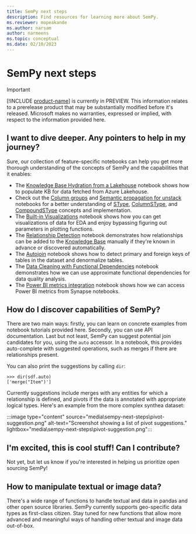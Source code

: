 ```yaml
---
title: SemPy next steps
description: Find resources for learning more about SemPy.
ms.reviewer: mopeakande
ms.author: narsam
author: narmeens
ms.topic: conceptual
ms.date: 02/10/2023
---
```


# SemPy next steps

> [!IMPORTANT]
> [!INCLUDE [product-name](../includes/product-name.md)] is currently in PREVIEW. This information relates to a prerelease product that may be substantially modified before it's released. Microsoft makes no warranties, expressed or implied, with respect to the information provided here.

## I want to dive deeper. Any pointers to help in my journey?

Sure, our collection of feature-specific notebooks can help you get more thorough understanding of the concepts of SemPy and the capabilities that it enables:

- The [Knowledge Base Hydration from a Lakehouse](https://enyaprod.azurewebsites.net/notebooks/synapse/knowledge_base_hydration_from_a_lakehouse.html) notebook shows how to populate KB for data fetched from Azure Lakehouse.
- Check out the [Column groups](https://enyaprod.azurewebsites.net/notebooks/column_groups.html) and [Semantic propagation for unstack](https://enyaprod.azurewebsites.net/notebooks/unstack_semantic_propagation.html) notebooks for a better understanding of [SType](sempy-glossary.md#stype), [ColumnSType](sempy-glossary.md#columnstype), and [CompoundSType](sempy-glossary.md#compoundstype) concepts and implementation.
- The [Built-in Visualizations](https://enyaprod.azurewebsites.net/notebooks/built_in_visualization.html) notebook shows how you can get visualizations of data for EDA and enjoy bypassing figuring out parameters in plotting functions.
- The [Relationship Detection](https://enyaprod.azurewebsites.net/notebooks/relationship_detection.html) notebook demonstrates how relationships can be added to the [Knowledge Base](sempy-glossary.md#knowledge-base) manually if they're known in advance or discovered automatically.
- The [Autojoin](https://enyaprod.azurewebsites.net/notebooks/autojoin.html) notebook shows how to detect primary and foreign keys of tables in the dataset and denormalize tables.
- The [Data Cleaning with Functional Dependencies](https://enyaprod.azurewebsites.net/notebooks/data_cleaning_functional_dependencies.html) notebook demonstrates how we can use approximate functional dependencies for data quality analysis.
- The [Power BI metrics integration](https://enyaprod.azurewebsites.net/notebooks/synapse/power_bi_metrics_integration.html) notebook shows how we can access Power BI metrics from Synapse notebooks.
  
## How do I discover capabilities of SemPy?

There are two main ways: firstly, you can learn  on concrete examples from notebook tutorials provided here. Secondly, you can use API documentation. Last but not least, SemPy can suggest potential join candidates for you, using the `auto` accessor. In a notebook, this provides auto-complete with suggested operations, such as merges if there are relationships present.

You can also print the suggestions by calling `dir`:

```
>>> dir(sdf.auto)
['merge("Item")']
```

Currently suggestions include merges with any entities for which a relationship is defined, and pivots if the data is annotated with appropriate logical types. Here's an example from the more complex synthea dataset:

:::image type="content" source="media\sempy-next-steps\pivot-suggestion.png" alt-text="Screenshot showing a list of pivot suggestions." lightbox="media\sempy-next-steps\pivot-suggestion.png":::

## I'm excited, this is cool stuff! Can I contribute?

Not yet, but let us know if you're interested in helping us prioritize open sourcing SemPy!

## How to manipulate textual or image data?

There's a wide range of functions to handle textual and data in pandas and other open source libraries. SemPy currently supports geo-specific data types as first-class citizen. Stay tuned for new functions that allow more advanced and meaningful ways of handling other textual and image data out-of-box.
